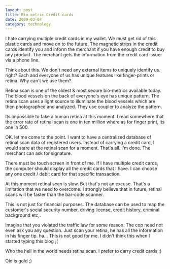 ```yaml
---
layout: post
title: Bio-metric Credit cards
date: 2009-03-04
category: technology
---
```


I hate carrying multiple credit cards in my wallet. We must get rid of this plastic cards and move on to the future. The magnetic strips in the credit cards identify you and inform the merchant if you have enough credit to buy any product. The merchant gets the information from the credit card issuer via a phone line.

Think about this. We don't need any external items to uniquely identify us. right? Each and everyone of us has unique features like finger-prints or retina. Why can't we use them?.

Retina scan is one of the oldest & most secure bio-metrics available today. The blood vessels on the back of everyone's eye has unique pattern. The retina scan uses a light source to illuminate the blood vessels which are then photographed and analyzed. They use coupler to analyze the pattern.

Its impossible to fake a human retina at this moment. I read somewhere that the error rate of retinal scan is one in ten million where as for finger print, its one in 500.

OK. let me come to the point. I want to have a centralized database of retinal scan data of registered users. Instead of carrying a credit card, I would stare at the retinal scan for a moment. That's all. I'm done. The merchant can ask for signature.

There must be touch screen in front of me. If I have multiple credit cards, the computer should display all the credit cards that I have. I can choose any one credit / debit card for that specific transaction.

At this moment retinal scan is slow. But that's not an excuse. That's a limitation that we need to overcome. I strongly believe that in future, retinal scans will be faster than the bar-code scanner.

This is not just for financial purposes. The database can be used to map the customer's social security number, driving license, credit history, criminal background etc,.

Imagine that you violated the traffic law for some reason. The cop need not even ask you any question. Just scan your retina, he has all the information in his finger tip. ha... This is not good for me. I didn't think this when I started typing this blog ;(

Who the hell in the world needs retina scan. I prefer to carry credit cards ;)

Old is gold ;)  
